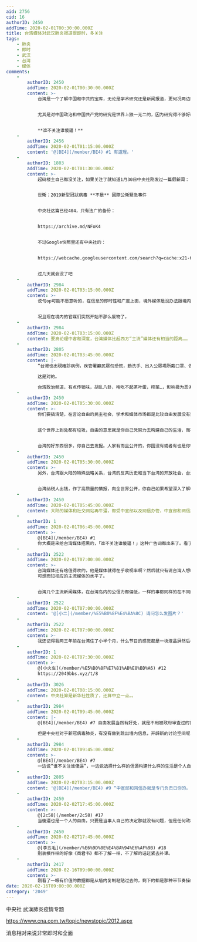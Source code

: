 ```yaml
---
aid: 2756
cid: 16
authorID: 2450
addTime: 2020-02-01T00:30:00.000Z
title: 台湾媒体对武汉肺炎报道很即时，多关注
tags:
    - 肺炎
    - 即时
    - 武汉
    - 台湾
    - 媒体
comments:
    -
        authorID: 2450
        addTime: 2020-02-01T00:30:00.000Z
        content: >-
            台湾是一个了解中国和中共的宝库，无论是学术研究还是新闻报道，更何况两边都是同文同种，没有读不懂的问题。


            尤其是对中国政治和中国共产党的研究是世界上独一无二的，因为研究得不够好就会被中共灭国，另外台湾作为一个开放社会，研究成果是面向全世界开放的。


            **谁不关注谁傻逼！**
    -
        authorID: 2456
        addTime: 2020-02-01T01:15:00.000Z
        content: '@[BE4](/member/BE4) #1 有道理。'
    -
        authorID: 1803
        addTime: 2020-02-01T01:30:00.000Z
        content: >-
            起码楼主自己都没关注，如果关注了就知道1月30日中央社刚发过一篇假新闻：


            世衛：2019新型冠狀病毒 **不是** 國際公衛緊急事件


            中央社这篇已经404，只有法广的备份：


            https://archive.md/NFoK4


            不过Google快照里还有中央社的：


            https://webcache.googleusercontent.com/search?q=cache:x21-6Uy5GnUJ:https://www.cna.com.tw/news/ahel/202001300367.aspx


            过几天就会没了吧
    -
        authorID: 2984
        addTime: 2020-02-01T03:15:00.000Z
        content: >-
            说句op可能不愿意听的，在信息的即时性和广度上面，境外媒体是没办法跟境内比的。社交媒体也是一样，推特上开始反刍一段视频/一张截图，一般都在墙内的微博火起来几个小时之后了。最大的好处就是不会被删帖而已。


            况且现在境内的官媒们突然开始不那么废物了。
    -
        authorID: 2984
        addTime: 2020-02-01T03:15:00.000Z
        content: 要真论理中客和深度，台湾媒体比起西方“主流”媒体还有相当的距离……
    -
        authorID: 2805
        addTime: 2020-02-01T03:45:00.000Z
        content: |-
            “台灣也出現確診病例，疾管署籲民眾勿恐慌，勤洗手、出入公眾場所戴口罩、做好自主健康管理。”

            这是对的。

            台湾政治频道，有点传销味，胡乱八卦，啥吃不起茶叶蛋，榨菜…，影响极为恶劣。
    -
        authorID: 2450
        addTime: 2020-02-01T05:30:00.000Z
        content: >-
            你们要搞清楚，在言论自由的民主社会，学术和媒体市场都是比较自由发展没有禁区的。自由竞争的环境下你不要指望所有的东西都是高质量或者符合你自己口味的。各找各妈，高价值的信息源要靠自己去找。你要问的问题是高质量的信息源在哪儿找，如何挑选鉴别，而不是跟我说这里也有垃圾。


            这个世界上到处都有垃圾，自由的意思就是你自己凭努力去构建自己的生活，而不是依赖一个大政府给你包办一切，包括信息来源。你自己作为市场上的消费者，用脚投票去让优秀的媒体脱颖而出。


            台湾的好东西很多，你自己去发掘。人家有而且公开的，你国没有或者有也是你得不到的信息特供。
    -
        authorID: 2450
        addTime: 2020-02-01T05:30:00.000Z
        content: >-
            另外，台湾跟大陆的特殊战略关系，台湾的反共历史和当下台湾的开放社会，台湾对大陆在经济上依赖和军事上的对立决定了台湾必须非常认真全面的研究中国大陆和中共。


            台湾纳税人出钱，作了高质量的情报，向全世界公开，你自己如果希望深入了解中国国情，不去利用这个宝库是你自己的损失。
    -
        authorID: 2450
        addTime: 2020-02-01T05:45:00.000Z
        content: 大陆的媒体和社交网站再牛逼，都受中宣部以及网信办管，中宣部和网信办就是专门负责日你的。
    -
        authorID: 1
        addTime: 2020-02-01T06:45:00.000Z
        content: >-
            @[BE4](/member/BE4) #1
            你大概是来给台湾媒体招黑的，「谁不关注谁傻逼！」这种广告词都出来了。看了下，并没有比新京报、新周刊等媒体更及时更细节。
    -
        authorID: 2522
        addTime: 2020-02-01T07:00:00.000Z
        content: >-
            台湾媒体还有啥值得吹的，他是媒体就得在乎收视率啊？然后就只有说台湾人想听的，才会成为主流媒体。问题是台湾人整体文化水平和认知水平有多高呢？呵呵
            可想而知相应的主流媒体的水平了。


            台湾几个主流新闻媒体，在台湾岛内的公信力都偏低，一样的事都同样的在不同的蓝绿立场上报道的稀巴烂。但有意思的是根据台湾相关机构的调查，台湾媒体的使用频率和公信力排名刚好成反比。
    -
        authorID: 2522
        addTime: 2020-02-01T07:00:00.000Z
        content: '@[小二](/member/%E5%B0%8F%E4%BA%8C) 请问怎么发图片？'
    -
        authorID: 2522
        addTime: 2020-02-01T07:00:00.000Z
        content: >-
            我还记得我两三年前在台湾住了小半个月，什么节目的感觉都是一块液晶屏然后各种密密麻麻的文字，然后就是各种没有实质性的评价再加上各种推测。无论什么事情，反正各种推测和评论就是了，就像把贴吧微博里的各种评论都说了一遍。节目里各种评论员在滔滔不绝，而报道里的政客也在滔滔不绝。三分钟以后，等等在报道什么事情大家到底在讲什么？基本上蓝绿标签都贴好了，根据立场来发言罢了。就这种社会风气和制度不需要公信力和准确，有收视就行了
    -
        authorID: 1
        addTime: 2020-02-01T07:30:00.000Z
        content: >-
            @[小火车](/member/%E5%B0%8F%E7%81%AB%E8%BD%A6) #12
            https://2049bbs.xyz/t/8
    -
        authorID: 3026
        addTime: 2020-02-01T08:15:00.000Z
        content: 中央社算是新华社性质了，还算中立一点。。
    -
        authorID: 2984
        addTime: 2020-02-01T09:45:00.000Z
        content: |-
            @[BE4](/member/BE4) #7 自由发展当然有好处，就是不用被政府审查过的官方信息限定“什么是可以讨论的”。

            但是中央社对于新冠病毒肺炎，有没有做到跳出墙内信息，开辟新的讨论空间呢？我看了下只有跟台湾有关的消息，是在墙内不会大规模讨论的。
    -
        authorID: 2984
        addTime: 2020-02-01T09:45:00.000Z
        content: >-
            @[BE4](/member/BE4) #7
            一边说“谁不关注谁傻逼”，一边说选择什么样的信源构建什么样的生活是个人自由（这我完全同意）。
    -
        authorID: 2805
        addTime: 2020-02-02T03:15:00.000Z
        content: '@[BE4](/member/BE4) #9 “中宣部和网信办就是专门负责日你的。“你这样表达，好怪癖的。'
    -
        authorID: 2450
        addTime: 2020-02-02T17:45:00.000Z
        content: >-
            @[2c58](/member/2c58) #17
            当傻逼也是一个人的自由，只要是当事人自己的决定那就没有问题，但是任何政权都没有资格决定谁该当傻逼，更不用说用搞《商君书》式的愚民弱民一民之类。
    -
        authorID: 2450
        addTime: 2020-02-02T17:45:00.000Z
        content: >-
            @[李五毛](/member/%E6%9D%8E%E4%BA%94%E6%AF%9B) #18
            别装模作样的好像《商君书》都不了解一样，不了解的话赶紧去补课。
    -
        authorID: 2417
        addTime: 2020-02-16T09:00:00.000Z
        content: >-
            刚看了一眼有价值的数据都是从墙内复制粘贴过去的，剩下的都是那种带节奏操纵民意的文章，翻墙这么多年已经放弃看台湾新闻了。时效性太差。热门事件两边至少差一两个小时。估计是台湾那边在琢磨怎么断章取义，重新编辑。而且疫情新闻台湾还真比不上大陆这边及时，大陆这边接入的是医疗数据库。基本上医院诊断出来，APP就自动生成数据了。
date: 2020-02-16T09:00:00.000Z
category: '2049'
---
```


中央社 武漢肺炎疫情专题

https://www.cna.com.tw/topic/newstopic/2012.aspx

消息相对来说非常即时和全面
